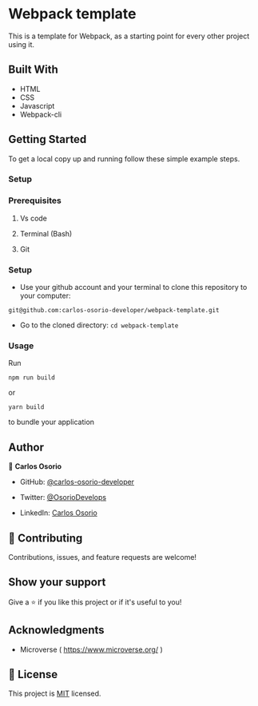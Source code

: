 # Webpack template

This is a template for Webpack, as a starting point for every other project using it.

## Built With

- HTML
- CSS
- Javascript
- Webpack-cli


## Getting Started

To get a local copy up and running follow these simple example steps.

### Setup

### Prerequisites

1. Vs code

2. Terminal (Bash)

3. Git


### Setup

- Use your github account and your terminal to clone this repository to your computer:

`git@github.com:carlos-osorio-developer/webpack-template.git`

- Go to the cloned directory:
`cd webpack-template`


### Usage

Run 

```
npm run build
```

or

```
yarn build
```

to bundle your application


## Author

👤 **Carlos Osorio**

- GitHub: [@carlos-osorio-developer](https://github.com/carlos-osorio-developer)

- Twitter: [@OsorioDevelops](https://twitter.com/@OsorioDevelops)

- LinkedIn: [Carlos Osorio](https://www.linkedin.com/in/carlos-osorio-developer/)
​
## 🤝 Contributing

Contributions, issues, and feature requests are welcome!

## Show your support


Give a ⭐️ if you like this project or if it's useful to you!


## Acknowledgments

- Microverse ( https://www.microverse.org/ )

## 📝 License

This project is [MIT](./MIT.md) licensed.
